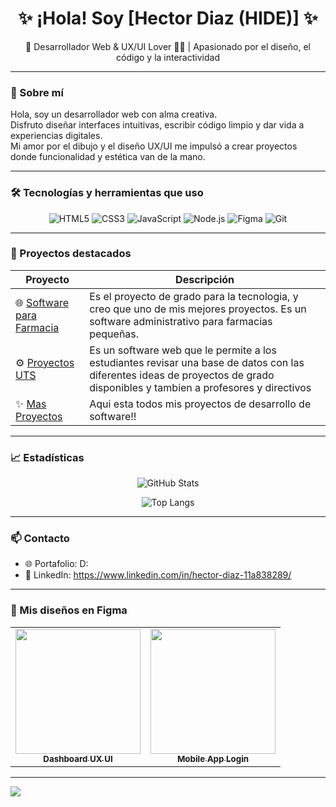 <h1 align="center">✨ ¡Hola! Soy [Hector Diaz (HIDE)] ✨</h1>
<p align="center">🎨 Desarrollador Web & UX/UI Lover 👨‍💻 | Apasionado por el diseño, el código y la interactividad</p>

---

### 🧠 Sobre mí

Hola, soy un desarrollador web con alma creativa.  
Disfruto diseñar interfaces intuitivas, escribir código limpio y dar vida a experiencias digitales.  
Mi amor por el dibujo y el diseño UX/UI me impulsó a crear proyectos donde funcionalidad y estética van de la mano.

---

### 🛠️ Tecnologías y herramientas que uso

<div align="center">

![HTML5](https://img.shields.io/badge/-HTML5-E34F26?logo=html5&logoColor=fff&style=flat)
![CSS3](https://img.shields.io/badge/-CSS3-1572B6?logo=css3&logoColor=fff&style=flat)
![JavaScript](https://img.shields.io/badge/-JavaScript-F7DF1E?logo=javascript&logoColor=000&style=flat)
![Node.js](https://img.shields.io/badge/-Node.js-339933?logo=node.js&logoColor=fff&style=flat)
![Figma](https://img.shields.io/badge/-Figma-F24E1E?logo=figma&logoColor=fff&style=flat)
![Git](https://img.shields.io/badge/-Git-F05032?logo=git&logoColor=fff&style=flat)

</div>

---

### 🚀 Proyectos destacados

| Proyecto | Descripción |
| -------- | ----------- |
| 🌐 [Software para Farmacia](#) | Es el proyecto de grado para la tecnologia, y creo que uno de mis mejores proyectos. Es un software administrativo para farmacias pequeñas. |
| ⚙️ [Proyectos UTS](https://github.com/HideAkki/PROYECTOS-UTS-2.0) | Es un software web que le permite a los estudiantes revisar una base de datos con las diferentes ideas de proyectos de grado disponibles y tambien a profesores y directivos |
| ✨ [Mas Proyectos](https://github.com/HideAkki?tab=repositories) | Aqui esta todos mis proyectos de desarrollo de software!! |

---

### 📈 Estadísticas

<div align="center">

![GitHub Stats](https://github-readme-stats.vercel.app/api?username=HideAkki&show_icons=true&theme=tokyonight&hide_border=true&hide=prs)

![Top Langs](https://github-readme-stats.vercel.app/api/top-langs/?username=HideAkki&layout=compact&theme=tokyonight&hide_border=true)

</div>

---

### 📫 Contacto

- 🌐 Portafolio: D:
- 💼 LinkedIn: https://www.linkedin.com/in/hector-diaz-11a838289/

---

### 🎨 Mis diseños en Figma

<table>
  <tr>
    <td align="center">
      <a href="https://www.figma.com/design/LfeRS0IBCbdGjvDrKfeBLR/NewJeans-Promo-Site?node-id=30-12&t=TZQdeUFzemtjuhkX-1" target="_blank">
        <img src="https://imgur.com/a/yHMZgb4" width="200" /><br/>
        <sub><b>Dashboard UX UI</b></sub>
      </a>
    </td>
    <td align="center">
      <a href="https://www.figma.com/file/tu-id-2" target="_blank">
        <img src="https://tu-url-de-la-captura.com/proyecto2.png" width="200" /><br/>
        <sub><b>Mobile App Login</b></sub>
      </a>
    </td>
  </tr>
</table>

---
<img src="https://media1.giphy.com/media/v1.Y2lkPTc5MGI3NjExYnh1azlkem5nM2doeG04czFiMDIzNHI2ZDg1bDFnNGZncm9lejllayZlcD12MV9pbnRlcm5hbF9naWZfYnlfaWQmY3Q9Zw/NXnTlsbJ1cgK5mcQiU/giphy.gif" />

